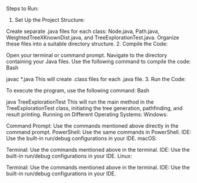 Steps to Run:
1. Set Up the Project Structure:

Create separate .java files for each class: Node.java, Path.java, WeightedTreeXKnownDist.java, and TreeExplorationTest.java.
Organize these files into a suitable directory structure.
2. Compile the Code:

Open your terminal or command prompt.
Navigate to the directory containing your Java files.
Use the following command to compile the code:
Bash

javac *.java
This will create .class files for each .java file.
3. Run the Code:

To execute the program, use the following command:
Bash

java TreeExplorationTest
This will run the main method in the TreeExplorationTest class, initiating the tree generation, pathfinding, and result printing.
Running on Different Operating Systems:
Windows:

Command Prompt: Use the commands mentioned above directly in the command prompt.
PowerShell: Use the same commands in PowerShell.
IDE: Use the built-in run/debug configurations in your IDE.
macOS:

Terminal: Use the commands mentioned above in the terminal.
IDE: Use the built-in run/debug configurations in your IDE.
Linux:

Terminal: Use the commands mentioned above in the terminal.
IDE: Use the built-in run/debug configurations in your IDE.
